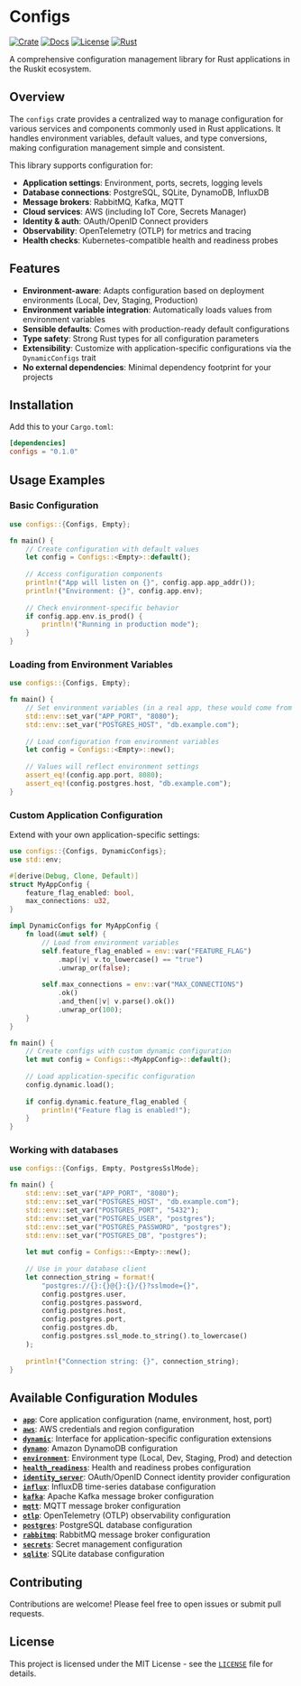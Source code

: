 # Configs

[![Crate](https://img.shields.io/crates/v/configs.svg)](https://crates.io/crates/configs)
[![Docs](https://docs.rs/configs/badge.svg)](https://docs.rs/configs)
[![License](https://img.shields.io/badge/license-MIT-blue.svg)](LICENSE)
[![Rust](https://img.shields.io/badge/rust-2021-orange.svg)](https://www.rust-lang.org)

A comprehensive configuration management library for Rust applications in the Ruskit ecosystem.

## Overview

The `configs` crate provides a centralized way to manage configuration for various services and components commonly used in Rust applications. It handles environment variables, default values, and type conversions, making configuration management simple and consistent.

This library supports configuration for:

- **Application settings**: Environment, ports, secrets, logging levels
- **Database connections**: PostgreSQL, SQLite, DynamoDB, InfluxDB
- **Message brokers**: RabbitMQ, Kafka, MQTT
- **Cloud services**: AWS (including IoT Core, Secrets Manager)
- **Identity & auth**: OAuth/OpenID Connect providers
- **Observability**: OpenTelemetry (OTLP) for metrics and tracing
- **Health checks**: Kubernetes-compatible health and readiness probes

## Features

- **Environment-aware**: Adapts configuration based on deployment environments (Local, Dev, Staging, Production)
- **Environment variable integration**: Automatically loads values from environment variables
- **Sensible defaults**: Comes with production-ready default configurations
- **Type safety**: Strong Rust types for all configuration parameters
- **Extensibility**: Customize with application-specific configurations via the `DynamicConfigs` trait
- **No external dependencies**: Minimal dependency footprint for your projects

## Installation

Add this to your `Cargo.toml`:

```toml
[dependencies]
configs = "0.1.0"
```

## Usage Examples

### Basic Configuration

```rust
use configs::{Configs, Empty};

fn main() {
    // Create configuration with default values
    let config = Configs::<Empty>::default();
    
    // Access configuration components
    println!("App will listen on {}", config.app.app_addr());
    println!("Environment: {}", config.app.env);
    
    // Check environment-specific behavior
    if config.app.env.is_prod() {
        println!("Running in production mode");
    }
}
```

### Loading from Environment Variables

```rust
use configs::{Configs, Empty};

fn main() {
    // Set environment variables (in a real app, these would come from the system)
    std::env::set_var("APP_PORT", "8080");
    std::env::set_var("POSTGRES_HOST", "db.example.com");
    
    // Load configuration from environment variables
    let config = Configs::<Empty>::new();
    
    // Values will reflect environment settings
    assert_eq!(config.app.port, 8080);
    assert_eq!(config.postgres.host, "db.example.com");
}
```

### Custom Application Configuration

Extend with your own application-specific settings:

```rust
use configs::{Configs, DynamicConfigs};
use std::env;

#[derive(Debug, Clone, Default)]
struct MyAppConfig {
    feature_flag_enabled: bool,
    max_connections: u32,
}

impl DynamicConfigs for MyAppConfig {
    fn load(&mut self) {
        // Load from environment variables
        self.feature_flag_enabled = env::var("FEATURE_FLAG")
            .map(|v| v.to_lowercase() == "true")
            .unwrap_or(false);
            
        self.max_connections = env::var("MAX_CONNECTIONS")
            .ok()
            .and_then(|v| v.parse().ok())
            .unwrap_or(100);
    }
}

fn main() {
    // Create configs with custom dynamic configuration
    let mut config = Configs::<MyAppConfig>::default();
    
    // Load application-specific configuration
    config.dynamic.load();
    
    if config.dynamic.feature_flag_enabled {
        println!("Feature flag is enabled!");
    }
}
```

### Working with databases

```rust
use configs::{Configs, Empty, PostgresSslMode};

fn main() {
    std::env::set_var("APP_PORT", "8080");
    std::env::set_var("POSTGRES_HOST", "db.example.com");
    std::env::set_var("POSTGRES_PORT", "5432");
    std::env::set_var("POSTGRES_USER", "postgres");
    std::env::set_var("POSTGRES_PASSWORD", "postgres");
    std::env::set_var("POSTGRES_DB", "postgres");
    
    let mut config = Configs::<Empty>::new();
    
    // Use in your database client
    let connection_string = format!(
        "postgres://{}:{}@{}:{}/{}?sslmode={}",
        config.postgres.user,
        config.postgres.password,
        config.postgres.host,
        config.postgres.port,
        config.postgres.db,
        config.postgres.ssl_mode.to_string().to_lowercase()
    );
    
    println!("Connection string: {}", connection_string);
}
```

## Available Configuration Modules

- **[`app`](src/app.rs)**: Core application configuration (name, environment, host, port)
- **[`aws`](src/aws.rs)**: AWS credentials and region configuration
- **[`dynamic`](src/dynamic.rs)**: Interface for application-specific configuration extensions
- **[`dynamo`](src/dynamo.rs)**: Amazon DynamoDB configuration
- **[`environment`](src/environment.rs)**: Environment type (Local, Dev, Staging, Prod) and detection
- **[`health_readiness`](src/health_readiness.rs)**: Health and readiness probes configuration
- **[`identity_server`](src/identity_server.rs)**: OAuth/OpenID Connect identity provider configuration
- **[`influx`](src/influx.rs)**: InfluxDB time-series database configuration
- **[`kafka`](src/kafka.rs)**: Apache Kafka message broker configuration
- **[`mqtt`](src/mqtt.rs)**: MQTT message broker configuration
- **[`otlp`](src/otlp.rs)**: OpenTelemetry (OTLP) observability configuration
- **[`postgres`](src/postgres.rs)**: PostgreSQL database configuration
- **[`rabbitmq`](src/rabbitmq.rs)**: RabbitMQ message broker configuration
- **[`secrets`](src/secrets.rs)**: Secret management configuration
- **[`sqlite`](src/sqlite.rs)**: SQLite database configuration

## Contributing

Contributions are welcome! Please feel free to open issues or submit pull requests.

## License

This project is licensed under the MIT License - see the [`LICENSE`](LICENSE) file for details.